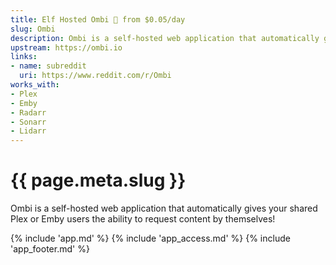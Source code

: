 ```yaml
---
title: Elf Hosted Ombi 🧝 from $0.05/day
slug: Ombi
description: Ombi is a self-hosted web application that automatically gives your shared Plex or Emby users the ability to request content by themselves!
upstream: https://ombi.io
links:
- name: subreddit
  uri: https://www.reddit.com/r/Ombi
works_with:
- Plex
- Emby
- Radarr
- Sonarr
- Lidarr
---
```


# {{ page.meta.slug }}

Ombi is a self-hosted web application that automatically gives your shared Plex or Emby users the ability to request content by themselves!

{% include 'app.md' %}
{% include 'app_access.md' %}
{% include 'app_footer.md' %}
